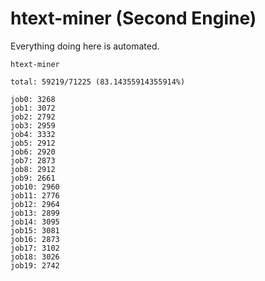 # htext-miner (Second Engine)

Everything doing here is automated.

```
htext-miner

total: 59219/71225 (83.14355914355914%)

job0: 3268
job1: 3072
job2: 2792
job3: 2959
job4: 3332
job5: 2912
job6: 2920
job7: 2873
job8: 2912
job9: 2661
job10: 2960
job11: 2776
job12: 2964
job13: 2899
job14: 3095
job15: 3081
job16: 2873
job17: 3102
job18: 3026
job19: 2742
```